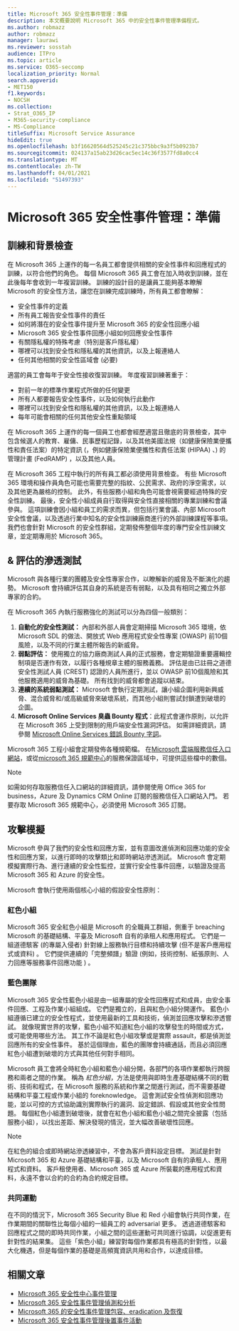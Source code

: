 ```yaml
---
title: Microsoft 365 安全性事件管理：準備
description: 本文概要說明 Microsoft 365 中的安全性事件管理準備程式。
ms.author: robmazz
author: robmazz
manager: laurawi
ms.reviewer: sosstah
audience: ITPro
ms.topic: article
ms.service: O365-seccomp
localization_priority: Normal
search.appverid:
- MET150
f1.keywords:
- NOCSH
ms.collection:
- Strat_O365_IP
- M365-security-compliance
- MS-Compliance
titleSuffix: Microsoft Service Assurance
hideEdit: true
ms.openlocfilehash: b3f16620564d525245c21c375bbc9a3f5b0923b7
ms.sourcegitcommit: 024137a15ab23d26cac5ec14c36f3577fd8a0cc4
ms.translationtype: MT
ms.contentlocale: zh-TW
ms.lasthandoff: 04/01/2021
ms.locfileid: "51497393"
---
```

# <a name="microsoft-365-security-incident-management-preparation"></a>Microsoft 365 安全性事件管理：準備

## <a name="training-and-background-checks"></a>訓練和背景檢查

在 Microsoft 365 上運作的每一名員工都會提供相關的安全性事件和回應程式的訓練，以符合他們的角色。 每個 Microsoft 365 員工會在加入時收到訓練，並在此後每年會收到一年複習訓練。 訓練的設計目的是讓員工能夠基本瞭解 Microsoft 的安全性方法，讓您在訓練完成訓練時，所有員工都會瞭解：

- 安全性事件的定義
- 所有員工報告安全性事件的責任
- 如何將潛在的安全性事件提升至 Microsoft 365 的安全性回應小組
- Microsoft 365 安全性事件回應小組如何回應安全性事件
- 有關隱私權的特殊考慮（特別是客戶隱私權）
- 哪裡可以找到安全性和隱私權的其他資訊，以及上報連絡人
- 任何其他相關的安全性區域會 (必要) 

適當的員工會每年于安全性接收復習訓練。 年度複習訓練著重于：

- 對前一年的標準作業程式所做的任何變更
- 所有人都要報告安全性事件，以及如何執行此動作
- 哪裡可以找到安全性和隱私權的其他資訊，以及上報連絡人
- 每年可能會相關的任何其他安全性重點領域

在 Microsoft 365 上運作的每一個員工也都會經歷適當且徹底的背景檢查，其中包含候選人的教育、雇傭、民事歷程記錄，以及其他美國法規（如健康保險業便攜性和責任法案）的特定資訊 (，例如健康保險業便攜性和責任法案 (HIPAA) 、) 的管理計畫 (FedRAMP) ，以及其他人員。

在 Microsoft 365 工程中執行的所有員工都必須使用背景檢查。 有些 Microsoft 365 環境和操作員角色可能也需要完整的指紋、公民需求、政府的淨空需求，以及其他更為嚴格的控制。 此外，有些服務小組和角色可能會視需要經過特殊的安全性訓練。 最後，安全性小組成員自行取得與安全性直接相關的專業訓練和會議參與。 這項訓練會因小組和員工的需求而異，但包括行業會議、內部 Microsoft 安全性會議，以及透過行業中知名的安全性訓練廠商進行的外部訓練課程等事項。 我們也會針對 Microsoft 的安全性群組，定期發佈整個年度的專門安全性訓練文章，並定期專用於 Microsoft 365。

## <a name="penetration-testing--assessment"></a>& 評估的滲透測試

Microsoft 與各種行業的團體及安全性專家合作，以瞭解新的威脅及不斷演化的趨勢。 Microsoft 會持續評估其自身的系統是否有弱點，以及具有相同之獨立外部專家的合約。

在 Microsoft 365 內執行服務強化的測試可以分為四個一般類別：

1. **自動化的安全性測試：** 內部和外部人員會定期掃描 Microsoft 365 環境，依 Microsoft SDL 的做法、開放式 Web 應用程式安全性專案 (OWASP) 前10個風險，以及不同的行業主體所報告的新威脅。
2. **弱點評估：** 使用獨立的協力廠商測試人員的正式服務，會定期驗證重要邏輯控制項是否運作有效，以履行各種規章主體的服務義務。 評估是由已註冊之道德安全性測試人員 (CREST) 認證的人員所進行，並以 OWASP 前10個風險和其他服務適用的威脅為基礎。 所有找到的威脅都會追蹤以結束。
3. **連續的系統弱點測試：** Microsoft 會執行定期測試，讓小組企圖利用新興威脅、混合威脅和/或高級威脅來破壞系統，而其他小組則嘗試封鎖遭到破壞的企圖。
4. **Microsoft Online Services 臭蟲 Bounty 程式**：此程式會運作原則，以允許在 Microsoft 365 上受到限制的用戶端安全性漏洞評估。 如需詳細資訊，請參閱 [Microsoft Online Services 錯誤 Bounty 字詞](https://www.microsoft.com/msrc/bounty-terms)。

Microsoft 365 工程小組會定期發佈各種規範檔。 在[Microsoft 雲端服務信任入口網站](https://aka.ms/STP)，或從[microsoft 365 規範中心](https://compliance.office.com)的服務保證區域中，可提供這些檔中的數個。

>[!NOTE]
>如需如何存取服務信任入口網站的詳細資訊，請參閱使用 Office 365 for business，Azure 及 Dynamics CRM Online 訂閱的服務信任入口網站入門。 若要存取 Microsoft 365 規範中心，必須使用 Microsoft 365 訂閱。

## <a name="attack-simulation"></a>攻擊模擬

Microsoft 參與了我們的安全性和回應方案，並有意圖改進偵測和回應功能的安全性和回應方案，以進行即時的攻擊類比和即時網站滲透測試。 Microsoft 會定期模擬實際行為、進行連續的安全性監控，並實行安全性事件回應，以驗證及提高 Microsoft 365 和 Azure 的安全性。

Microsoft 會執行使用兩個核心小組的假設安全性原則：

### <a name="red-teams"></a>紅色小組

Microsoft 365 安全紅色小組是 Microsoft 的全職員工群組，側重于 breaching Microsoft 的基礎結構、平臺及 Microsoft 自有的承租人和應用程式。 它們是一組道德駭客 (的專屬入侵者) 針對線上服務執行目標和持續攻擊 (但不是客戶應用程式或資料) 。 它們提供連續的「完整頻譜」驗證 (例如，技術控制、紙張原則、人力回應等服務事件回應功能 ) 。

### <a name="blue-teams"></a>藍色團隊

Microsoft 365 安全性藍色小組是由一組專屬的安全性回應程式和成員，由安全事件回應、工程及作業小組組成。 它們是獨立的，且與紅色小組分開運作。 藍色小組遵循已建立的安全性程式，並使用最新的工具和技術，偵測並回應攻擊和滲透嘗試。 就像現實世界的攻擊，藍色小組不知道紅色小組的攻擊發生的時間或方式，或可能使用哪些方法。 其工作不論是紅色小組攻擊或是實際 assault，都是偵測並回應所有的安全性事件。 基於這個理由，藍色的團隊會持續通話，而且必須回應紅色小組遭到破壞的方式與其他任何對手相同。

Microsoft 員工會將全時紅色小組和藍色小組分開，各部門的各項作業都執行跨服務和兩者之間的作業。 稱為 *紅色分組*，方法是使用與即時生產基礎結構不同的戰術、技術和程式，在 Microsoft 服務的系統和作業之間進行測試，而不需要基礎結構和平臺工程或作業小組的 foreknowledge。 這會測試安全性偵測和回應功能，並以可控的方式協助識別實際執行的漏洞、設定錯誤、假設或其他安全性問題。 每個紅色小組遭到破壞後，就會在紅色小組和藍色小組之間完全披露（包括服務小組），以找出差距、解決發現的情況，並大幅改善破壞性回應。

>[!NOTE]
>在紅色的組合或即時網站滲透練習中，不會為客戶資料設定目標。 測試是針對 Microsoft 365 和 Azure 基礎結構和平臺，以及 Microsoft 自有的承租人、應用程式和資料。 客戶租使用者、Microsoft 365 或 Azure 所裝載的應用程式和資料，永遠不會以合約的合約為合約規定目標。

### <a name="joint-exercises"></a>共同運動

在不同的情況下，Microsoft 365 Security Blue 和 Red 小組會執行共同作業，在作業期間的關聯性比每個小組的一組員工的 adversarial 更多。 透過道德駭客和回應程式之間的即時共同作業，小組之間的這些運動可共同進行協調，以促進更有針對性的結果集。 這些「紫色小組」練習對每個作業都具有極高的針對性，以最大化機遇，但是每個作業的基礎是高頻寬資訊共用和合作，以達成目標。

## <a name="related-articles"></a>相關文章

- [Microsoft 365 安全性中心事件管理](assurance-security-incident-management.md)
- [Microsoft 365 安全性事件管理偵測和分析](assurance-sim-detection-analysis.md)
- [Microsoft 365 的安全性事件管理包容、eradication 及恢復](assurance-sim-containment-eradication-recovery.md)
- [Microsoft 365 安全性事件管理後置事件活動](assurance-sim-post-incident-activity.md)
